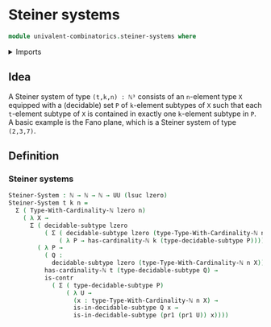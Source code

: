 # Steiner systems

```agda
module univalent-combinatorics.steiner-systems where
```

<details><summary>Imports</summary>

```agda
open import elementary-number-theory.natural-numbers

open import foundation.contractible-types
open import foundation.decidable-subtypes
open import foundation.dependent-pair-types
open import foundation.universe-levels

open import univalent-combinatorics.finite-types
```

</details>

## Idea

A Steiner system of type `(t,k,n) : ℕ³` consists of an `n`-element type `X`
equipped with a (decidable) set `P` of `k`-element subtypes of `X` such that
each `t`-element subtype of `X` is contained in exactly one `k`-element subtype
in `P`. A basic example is the Fano plane, which is a Steiner system of type
`(2,3,7)`.

## Definition

### Steiner systems

```agda
Steiner-System : ℕ → ℕ → ℕ → UU (lsuc lzero)
Steiner-System t k n =
  Σ ( Type-With-Cardinality-ℕ lzero n)
    ( λ X →
      Σ ( decidable-subtype lzero
          ( Σ ( decidable-subtype lzero (type-Type-With-Cardinality-ℕ n X))
              ( λ P → has-cardinality-ℕ k (type-decidable-subtype P))))
        ( λ P →
          ( Q :
            decidable-subtype lzero (type-Type-With-Cardinality-ℕ n X)) →
          has-cardinality-ℕ t (type-decidable-subtype Q) →
          is-contr
            ( Σ ( type-decidable-subtype P)
                ( λ U →
                  (x : type-Type-With-Cardinality-ℕ n X) →
                  is-in-decidable-subtype Q x →
                  is-in-decidable-subtype (pr1 (pr1 U)) x))))
```
